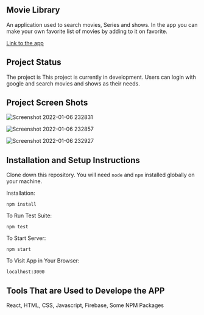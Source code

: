 ## Movie Library

An application used to search movies, Series and shows. In the app you can make your own favorite list of movies by adding to it on favorite.

[Link to the app](https://movie-library-61aa4.web.app/dashboard)

## Project Status

The project is This project is currently in development. Users can login with google and search movies and shows as their needs.

## Project Screen Shots

![Screenshot 2022-01-06 232831](https://user-images.githubusercontent.com/69709410/148429121-9ea014cc-6aa6-4b1d-8d5d-a764eccae598.jpg)

![Screenshot 2022-01-06 232857](https://user-images.githubusercontent.com/69709410/148429146-e4b91b50-94f9-4270-8546-76eef335b04d.jpg)

![Screenshot 2022-01-06 232927](https://user-images.githubusercontent.com/69709410/148429164-14c2522c-6281-4a83-9c5e-eeb849572971.jpg)

## Installation and Setup Instructions

Clone down this repository. You will need `node` and `npm` installed globally on your machine.  

Installation:

`npm install`  

To Run Test Suite:  

`npm test`  

To Start Server:

`npm start`  

To Visit App in Your Browser:

`localhost:3000`  

## Tools That are Used to Develope the APP

React, HTML, CSS, Javascript, Firebase, Some NPM Packages
